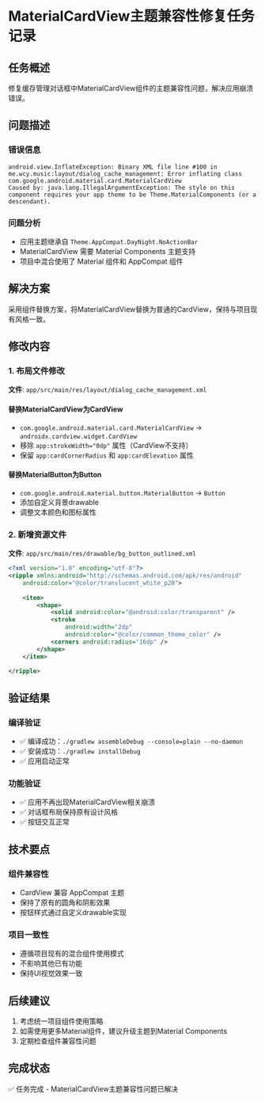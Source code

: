 # MaterialCardView主题兼容性修复任务记录

## 任务概述
修复缓存管理对话框中MaterialCardView组件的主题兼容性问题，解决应用崩溃错误。

## 问题描述
### 错误信息
```
android.view.InflateException: Binary XML file line #100 in me.wcy.music:layout/dialog_cache_management: Error inflating class com.google.android.material.card.MaterialCardView
Caused by: java.lang.IllegalArgumentException: The style on this component requires your app theme to be Theme.MaterialComponents (or a descendant).
```

### 问题分析
- 应用主题继承自 `Theme.AppCompat.DayNight.NoActionBar`
- MaterialCardView 需要 Material Components 主题支持
- 项目中混合使用了 Material 组件和 AppCompat 组件

## 解决方案
采用组件替换方案，将MaterialCardView替换为普通的CardView，保持与项目现有风格一致。

## 修改内容

### 1. 布局文件修改
**文件**: `app/src/main/res/layout/dialog_cache_management.xml`

#### 替换MaterialCardView为CardView
- `com.google.android.material.card.MaterialCardView` → `androidx.cardview.widget.CardView`
- 移除 `app:strokeWidth="0dp"` 属性（CardView不支持）
- 保留 `app:cardCornerRadius` 和 `app:cardElevation` 属性

#### 替换MaterialButton为Button
- `com.google.android.material.button.MaterialButton` → `Button`
- 添加自定义背景drawable
- 调整文本颜色和图标属性

### 2. 新增资源文件
**文件**: `app/src/main/res/drawable/bg_button_outlined.xml`
```xml
<?xml version="1.0" encoding="utf-8"?>
<ripple xmlns:android="http://schemas.android.com/apk/res/android"
    android:color="@color/translucent_white_p20">
    
    <item>
        <shape>
            <solid android:color="@android:color/transparent" />
            <stroke 
                android:width="2dp"
                android:color="@color/common_theme_color" />
            <corners android:radius="16dp" />
        </shape>
    </item>
    
</ripple>
```

## 验证结果

### 编译验证
- ✅ 编译成功：`./gradlew assembleDebug --console=plain --no-daemon`
- ✅ 安装成功：`./gradlew installDebug`
- ✅ 应用启动正常

### 功能验证
- ✅ 应用不再出现MaterialCardView相关崩溃
- ✅ 对话框布局保持原有设计风格
- ✅ 按钮交互正常

## 技术要点

### 组件兼容性
- CardView 兼容 AppCompat 主题
- 保持了原有的圆角和阴影效果
- 按钮样式通过自定义drawable实现

### 项目一致性
- 遵循项目现有的混合组件使用模式
- 不影响其他已有功能
- 保持UI视觉效果一致

## 后续建议
1. 考虑统一项目组件使用策略
2. 如需使用更多Material组件，建议升级主题到Material Components
3. 定期检查组件兼容性问题

## 完成状态
✅ 任务完成 - MaterialCardView主题兼容性问题已解决
